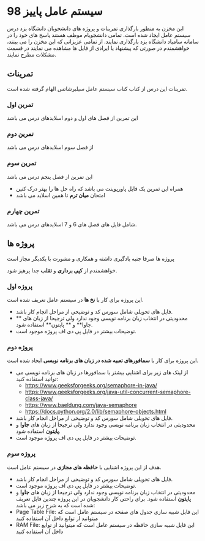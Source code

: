 # سیستم عامل پاییز 98
این مخزن به منظور بارگذاری تمرینات و پروژه های دانشجویان دانشگاه یزد درس سیستم عامل ایجاد شده است.
تمامی دانشجویام موظف هستند پاسخ های خود را در سامانه سامیاد دانشگاه یزد بارگذاری نمایند.
از تمامی عزیزانی که این مخزن را می بینند، خواهشمندم در صورتی که پیشنهاد یا ایرادی از فایل ها مشاهده می نمایند در قسمت مشکلات مطرح نمایند.

## تمرینات
   تمرینات این درس از کتاب  کتاب سیستم عامل سیلبرشاتس الهام گرفته شده است.
   ### تمرین اول
   این تمرین از فصل های اول و دوم اسلایدهای درس می باشد
   ### تمرین دوم
   از فصل سوم اسلایدهای درس می باشد
   ### تمرین سوم
   این تمرین از فصل پنجم درس می باشد
   * همراه این تمرین یک فایل پاورپوینت می باشد که راه حل ها را بهتر درک کنین
   * امتحان **میان ترم** تا همین اسلاید می باشد
   
   ### تمرین چهارم
شامل فایل های فصل های 6 و 7 اسلایدهای درس می باشد.

## پروژه ها
پروژه ها صرفا جنبه یادگیری داشته  و همکاری و مشورت با یکدیگر مجاز است

خواهشمندم از **کپی برداری** و **تقلب** جدا پرهیز شود.
### پروژه اول
این پروژه برای کار با **نخ ها** در سیستم عامل تعریف شده است.
* فایل های تحویلی شامل سورس کد و توضیحی از مراحل انجام کار باشد.
* محدودیتی در انتخاب زبان برنامه نویسی وجود ندارد ولی ترجیحا  از زبان های ** جاوا**  و ** پایتون**  استفاده شود.
* توضیحات بیشتر در فایل پی دی اف پروژه موجود است.
### پروژه دوم
این پروژه برای کار با **سمافورهای تعبیه شده در زبان های برنامه نویسی** ایجاد شده است.
* از لینک های زیر برای اشنایی بیشتر با سمافورها در زبان های برنامه نویسی می توانید استفاده کنید:
  * https://www.geeksforgeeks.org/semaphore-in-java/
  * https://www.geeksforgeeks.org/java-util-concurrent-semaphore-class-java/
  * https://www.baeldung.com/java-semaphore
  * https://docs.python.org/2.0/lib/semaphore-objects.html
* فایل های تحویلی شامل سورس کد و توضیحی از مراحل انجام کار باشد.
* محدودیتی در انتخاب زبان برنامه نویسی وجود ندارد ولی ترجیحا  از زبان های **جاوا**  و **پایتون**  استفاده شود.
* توضیحات بیشتر در فایل پی دی اف پروژه موجود است.
### پروژه سوم
هدف از این پروژه اشنایی با **حافظه های مجازی** در سیستم عامل است.
* فایل های تحویلی شامل سورس کد و توضیحی از مراحل انجام کار باشد.
* توضیحات بیشتر در فایل پی دی اف پروژه موجود است.
* محدودیتی در انتخاب زبان برنامه نویسی وجود ندارد ولی ترجیحا  از زبان های **جاوا**  و **پایتون**  استفاده شود.
برای راحتی کار دانشجویان در این پروژه چندین فایل تعریف شده است که به شرح زیر می باشد:
* Page Table File:
این فایل شبیه سازی جدول های صفحه در سیستم عامل است که میتوانید از توابع داخل آن استفاده کنید
* RAM File:
این فایل شبیه سازی حافظه در سیستم عامل است که میتوانید از توابع داخل آن استفاده کنید


